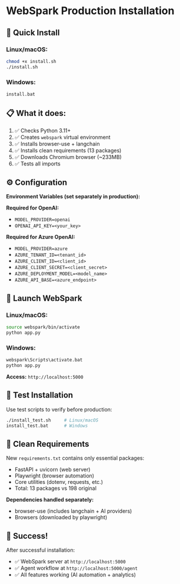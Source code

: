 # WebSpark Production Installation

## 🚀 Quick Install

### Linux/macOS:
```bash
chmod +x install.sh
./install.sh
```

### Windows:
```cmd
install.bat
```

## 📋 What it does:
1. ✅ Checks Python 3.11+ 
2. ✅ Creates `webspark` virtual environment
3. ✅ Installs browser-use + langchain
4. ✅ Installs clean requirements (13 packages)
5. ✅ Downloads Chromium browser (~233MB)
6. ✅ Tests all imports

## ⚙️ Configuration

**Environment Variables (set separately in production):**

**Required for OpenAI:**
- `MODEL_PROVIDER=openai`
- `OPENAI_API_KEY=<your_key>`

**Required for Azure OpenAI:**
- `MODEL_PROVIDER=azure`
- `AZURE_TENANT_ID=<tenant_id>`
- `AZURE_CLIENT_ID=<client_id>`
- `AZURE_CLIENT_SECRET=<client_secret>`
- `AZURE_DEPLOYMENT_MODEL=<model_name>`
- `AZURE_API_BASE=<azure_endpoint>`

## 🎯 Launch WebSpark

### Linux/macOS:
```bash
source webspark/bin/activate
python app.py
```

### Windows:
```cmd
webspark\Scripts\activate.bat
python app.py
```

**Access:** `http://localhost:5000`

## 🧪 Test Installation

Use test scripts to verify before production:

```bash
./install_test.sh     # Linux/macOS
install_test.bat      # Windows
```

## 📁 Clean Requirements

New `requirements.txt` contains only essential packages:
- FastAPI + uvicorn (web server)
- Playwright (browser automation) 
- Core utilities (dotenv, requests, etc.)
- Total: 13 packages vs 198 original

**Dependencies handled separately:**
- browser-use (includes langchain + AI providers)
- Browsers (downloaded by playwright)

## 🎉 Success!

After successful installation:
- ✅ WebSpark server at `http://localhost:5000`
- ✅ Agent workflow at `http://localhost:5000/agent`
- ✅ All features working (AI automation + analytics)
